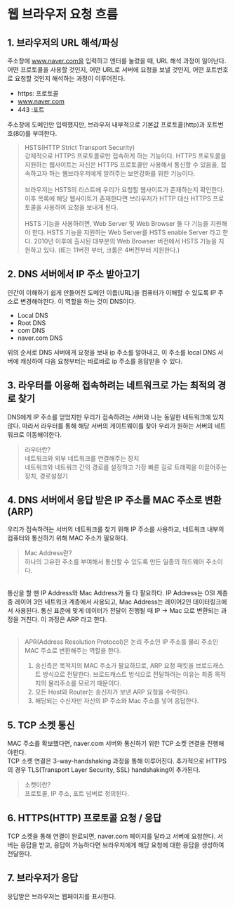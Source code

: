 # 웹 브라우저 요청 흐름
## 1. 브라우저의 URL 해석/파싱
주소창에 www.naver.com을 입력하고 엔터를 눌렀을 때, URL 해석 과정이 일어난다.</br>
어떤 프로토콜을 사용할 것인지, 어떤 URL로 서버에 요청을 보낼 것인지, 어떤 포트번호로 요청할 것인지 해석하는 과정이 이루어진다.</br>

- https: 프로토콜
- www.naver.com 
- 443 :포트

주소창에 도메인만 입력했지만, 브라우저 내부적으로 기본값 프로토콜(http)과 포트번호(80)를 부여한다. 
</br>
> HSTS(HTTP Strict Transport Security)
</br>강제적으로 HTTPS 프로토콜로만 접속하게 하는 기능이다. HTTPS 프로토콜을 지원하는 웹사이트는 자신은 HTTPS 프로토콜만 사용해서 통신할 수 있음을, 접속하고자 하는 웹브라우저에게 알려주는 보안강화를 위한 기능이다.
> </br></br>
브라우저는 HSTS의 리스트에 우리가 요청할 웹사이트가 존재하는지 확인한다. 이후 목록에 해당 웹사이트가 존재한다면 브라우저가 HTTP 대신 HTTPS 프로토콜을 사용하여 요청을 보내게 된다.
> </br></br>
HSTS 기능을 사용하려면,  Web Server 및 Web Browser 둘 다 기능을 지원해야 한다. HSTS 기능을 지원하는 Web Server를 HSTS enable Server 라고 한다. 2010년 이후에 출시된 대부분의 Web Browser 버전에서 HSTS 기능을 지원하고 있다. (IE는 11버전 부터, 크롬은 4버전부터 지원한다.)


## 2. DNS 서버에서 IP 주소 받아고기
인간이 이해하기 쉽게 만들어진 도메인 이름(URL)을 컴퓨터가 이해할 수 있도록 IP 주소로 변경해야한다. 이 역할을 하는 것이 DNS이다.

- Local DNS
- Root DNS
- com DNS
- naver.com DNS

위의 순서로 DNS 서버에게 요청을 보내 ip 주소를 알아내고, 이 주소를 local DNS 서버에 캐싱하여 다음 요청부터는 바로바로 ip 주소를 응답받을 수 있다.

## 3. 라우터를 이용해 접속하려는 네트워크로 가는 최적의 경로 찾기
DNS에게 IP 주소를 얻었지만 우리가 접속하려는 서버와 나는 동일한 네트워크에 있지 않다. 따라서 라우터를 통해 해당 서버의 게이트웨이를 찾아 우리가 원하는 서버의 네트워크로 이동해야한다.

> 라우터란? </br> 네트워크와 외부 네트워크를 연결해주는 장치 </br> 네트워크와 네트워크 간의 경로를 설정하고 가장 빠른 길로 트래픽을 이끌어주는 장치, 경로설정기

## 4. DNS 서버에서 응답 받은 IP 주소를 MAC 주소로 변환 (ARP)
우리가 접속하려는 서버의 네트워크를 찾기 위해 IP 주소를 사용하고, 네트워크 내부의 컴퓨터와 통신하기 위해 MAC 주소가 필요하다.
</br>
> Mac Address란? </br> 하나의 고유한 주소를 부여해서 통신할 수 있도록 만든 일종의 하드웨어 주소이다.
</br>
통신을 할 땐 IP Address와 Mac Address가 둘 다 팔요하다. IP Address는 OSI 계층 중 레이어 3인 네트워크 계층에서 사용되고, Mac Address는 레이어2인 데이터링크에서 사용된다. 통신 표준에 맞게 데이터가 전달이 진행될 때 IP -> Mac 으로 변환되는 과정을 거친다. 이 과정은 ARP 라고 한다.
</br></br>

> APR(Address Resolution Protocol)은 논리 주소인 IP 주소를 물리 주소인 MAC 주소로 변환해주는 역할을 한다. </br>
> 1. 송신측은 목적지의 MAC 주소가 팔요하므로, ARP 요청 패킷을 브로드캐스트 방식으로 전달한다. 브로드캐스트 방식으로 전달하려는 이유는 최종 목적지의 물리주소를 모르기 때문이다.
> 2. 모든 Host와 Router는 송신자가 보낸 ARP 요청을 수락한다.
> 3. 해당되는 수신자만 자신의 IP 주소와 Mac 주소를 넣어 응답한다.

## 5. TCP 소켓 통신
MAC 주소를 확보했다면, naver.com 서버와 통신하기 위한 TCP 소켓 연결을 진행해야한다.</br>
TCP 소켓 연결은 3-way-handshaking 과정을 통해 이루어진다. 추가적으로 HTTPS의 경우 TLS(Transport Layer Security, SSL) handshaking이 추가된다.
> 소켓이란? </br> 프로토콜, IP 주소, 포트 넘버로 정의된다. 

## 6. HTTPS(HTTP) 프로토콜 요청 / 응답
TCP 소켓을 통해 연결이 완료되면, naver.com 페이지를 달라고 서버에 요청한다. 서버는 응답을 받고, 응답이 가능하다면 브라우저에게 해당 요청에 대한 응답을 생성하여 전달한다.

## 7. 브라우저가 응답
응답받은 브라우저는 웹페이지를 표시한다.

</br>
